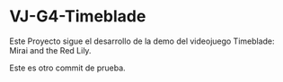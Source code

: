 # VJ-G4-Timeblade

Este Proyecto sigue el desarrollo de la demo del videojuego Timeblade: Mirai and the Red Lily.

Este es otro commit de prueba.
